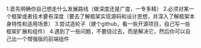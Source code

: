 1.首先明确你自己想走什么发展路线（做深度还是广度，一专多精）
2.必须对某一个框架或者技术要有深度（要去了解框架实现源码和设计思想，并深入了解框架本身特性和适用场景）
3.尝试造轮子（建个github，看一些开源项目，自己写一些框架扩展和组件）
4.遇到了一些问题，不要绕过去，而是解决它，然后你可以自己出一个增强版的前端组件
